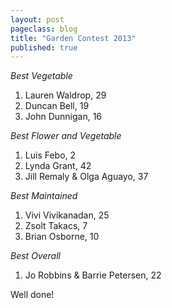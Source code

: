 ```yaml
---
layout: post
pageclass: blog
title: "Garden Contest 2013"
published: true
---
```

*Best Vegetable*

1.  Lauren Waldrop, 29
2.  Duncan Bell, 19
3.  John Dunnigan, 16

*Best Flower and Vegetable*

1.  Luis Febo, 2
2.  Lynda Grant, 42
3.  Jill Remaly & Olga Aguayo, 37

*Best Maintained*

1.  Vivi Vivikanadan, 25
2.  Zsolt Takacs, 7
3.  Brian Osborne, 10

*Best Overall*

1.  Jo Robbins & Barrie Petersen, 22

Well done!
